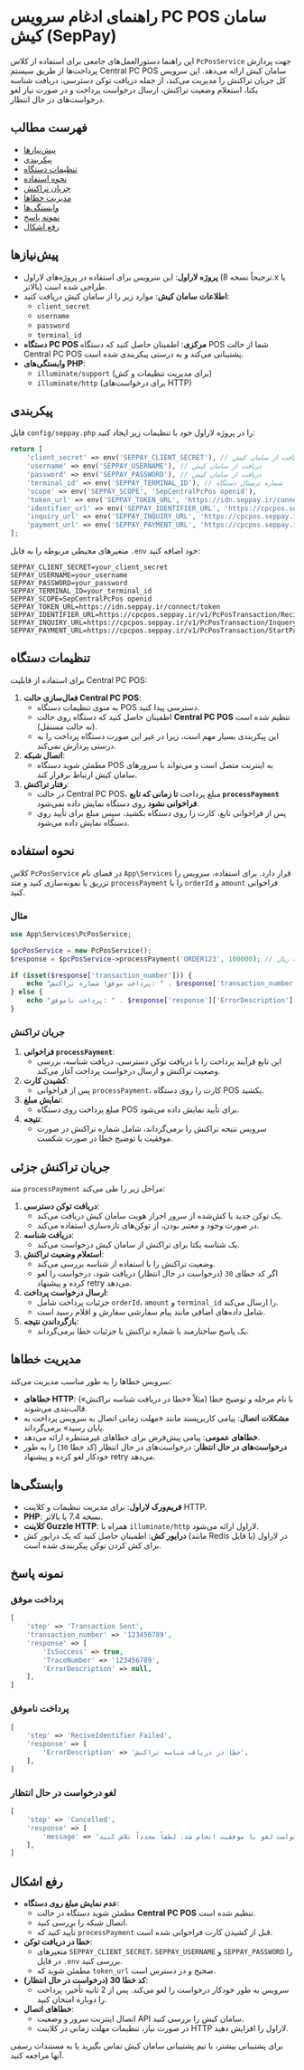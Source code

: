 # راهنمای ادغام سرویس PC POS سامان کیش (SepPay)

این راهنما دستورالعمل‌های جامعی برای استفاده از کلاس `PcPosService` جهت پردازش پرداخت‌ها از طریق سیستم Central PC POS سامان کیش ارائه می‌دهد. این سرویس کل جریان تراکنش را مدیریت می‌کند، از جمله دریافت توکن دسترسی، دریافت شناسه یکتا، استعلام وضعیت تراکنش، ارسال درخواست پرداخت و در صورت نیاز لغو درخواست‌های در حال انتظار.

## فهرست مطالب
- [پیش‌نیازها](#پیشنیازها)
- [پیکربندی](#پیکربندی)
- [تنظیمات دستگاه](#تنظیمات-دستگاه)
- [نحوه استفاده](#نحوه-استفاده)
- [جریان تراکنش](#جریان-تراکنش)
- [مدیریت خطاها](#مدیریت-خطاها)
- [وابستگی‌ها](#وابستگیها)
- [نمونه پاسخ](#نمونه-پاسخ)
- [رفع اشکال](#رفع-اشکال)

## پیش‌نیازها
- **پروژه لاراول**: این سرویس برای استفاده در پروژه‌های لاراول (ترجیحاً نسخه 8.x یا بالاتر) طراحی شده است.
- **اطلاعات سامان کیش**: موارد زیر را از سامان کیش دریافت کنید:
  - `client_secret`
  - `username`
  - `password`
  - `terminal_id`
- **دستگاه PC POS مرکزی**: اطمینان حاصل کنید که دستگاه POS شما از حالت Central PC POS پشتیبانی می‌کند و به درستی پیکربندی شده است.
- **وابستگی‌های PHP**:
  - `illuminate/support` (برای مدیریت تنظیمات و کش)
  - `illuminate/http` (برای درخواست‌های HTTP)

## پیکربندی
فایل `config/seppay.php` را در پروژه لاراول خود با تنظیمات زیر ایجاد کنید:

```php
return [
    'client_secret' => env('SEPPAY_CLIENT_SECRET'), // دریافت از سامان کیش
    'username' => env('SEPPAY_USERNAME'), // دریافت از سامان کیش
    'password' => env('SEPPAY_PASSWORD'), // دریافت از سامان کیش
    'terminal_id' => env('SEPPAY_TERMINAL_ID'), // شماره ترمینال دستگاه
    'scope' => env('SEPPAY_SCOPE', 'SepCentralPcPos openid'),
    'token_url' => env('SEPPAY_TOKEN_URL', 'https://idn.seppay.ir/connect/token'),
    'identifier_url' => env('SEPPAY_IDENTIFIER_URL', 'https://cpcpos.seppay.ir/v1/PcPosTransaction/ReciveIdentifier'),
    'inquiry_url' => env('SEPPAY_INQUIRY_URL', 'https://cpcpos.seppay.ir/v1/PcPosTransaction/Inquery'),
    'payment_url' => env('SEPPAY_PAYMENT_URL', 'https://cpcpos.seppay.ir/v1/PcPosTransaction/StartPayment'),
];
```

متغیرهای محیطی مربوطه را به فایل `.env` خود اضافه کنید:

```
SEPPAY_CLIENT_SECRET=your_client_secret
SEPPAY_USERNAME=your_username
SEPPAY_PASSWORD=your_password
SEPPAY_TERMINAL_ID=your_terminal_id
SEPPAY_SCOPE=SepCentralPcPos openid
SEPPAY_TOKEN_URL=https://idn.seppay.ir/connect/token
SEPPAY_IDENTIFIER_URL=https://cpcpos.seppay.ir/v1/PcPosTransaction/ReciveIdentifier
SEPPAY_INQUIRY_URL=https://cpcpos.seppay.ir/v1/PcPosTransaction/Inquery
SEPPAY_PAYMENT_URL=https://cpcpos.seppay.ir/v1/PcPosTransaction/StartPayment
```

## تنظیمات دستگاه
برای استفاده از قابلیت Central PC POS:
1. **فعال‌سازی حالت Central PC POS**:
   - به منوی تنظیمات دستگاه POS دسترسی پیدا کنید.
   - اطمینان حاصل کنید که دستگاه روی حالت **Central PC POS** تنظیم شده است (نه حالت مستقل).
   - این پیکربندی بسیار مهم است، زیرا در غیر این صورت دستگاه پرداخت را به درستی پردازش نمی‌کند.
2. **اتصال شبکه**:
   - مطمئن شوید دستگاه POS به اینترنت متصل است و می‌تواند با سرورهای سامان کیش ارتباط برقرار کند.
3. **رفتار تراکنش**:
   - در حالت Central PC POS، مبلغ پرداخت **تا زمانی که تابع `processPayment` فراخوانی نشود** روی دستگاه نمایش داده نمی‌شود.
   - پس از فراخوانی تابع، کارت را روی دستگاه بکشید، سپس مبلغ برای تأیید روی دستگاه نمایش داده می‌شود.

## نحوه استفاده
کلاس `PcPosService` در فضای نام `App\Services` قرار دارد. برای استفاده، سرویس را تزریق یا نمونه‌سازی کنید و متد `processPayment` را با `orderId` و `amount` فراخوانی کنید.

### مثال
```php
use App\Services\PcPosService;

$pcPosService = new PcPosService();
$response = $pcPosService->processPayment('ORDER123', 100000); // مبلغ به ریال

if (isset($response['transaction_number'])) {
    echo "پرداخت موفق! شماره تراکنش: " . $response['transaction_number'];
} else {
    echo "پرداخت ناموفق: " . $response['response']['ErrorDescription'];
}
```

### جریان تراکنش
1. **فراخوانی `processPayment`**:
   - این تابع فرآیند پرداخت را با دریافت توکن دسترسی، دریافت شناسه، بررسی وضعیت تراکنش و ارسال درخواست پرداخت آغاز می‌کند.
2. **کشیدن کارت**:
   - پس از فراخوانی `processPayment`، کارت را روی دستگاه POS بکشید.
3. **نمایش مبلغ**:
   - مبلغ پرداخت روی دستگاه POS برای تأیید نمایش داده می‌شود.
4. **نتیجه**:
   - سرویس نتیجه تراکنش را برمی‌گرداند، شامل شماره تراکنش در صورت موفقیت یا توضیح خطا در صورت شکست.

## جریان تراکنش جزئی
متد `processPayment` مراحل زیر را طی می‌کند:
1. **دریافت توکن دسترسی**:
   - یک توکن جدید یا کش‌شده از سرور احراز هویت سامان کیش دریافت می‌کند.
   - در صورت وجود و معتبر بودن، از توکن‌های تازه‌سازی استفاده می‌کند.
2. **دریافت شناسه**:
   - یک شناسه یکتا برای تراکنش از سامان کیش درخواست می‌کند.
3. **استعلام وضعیت تراکنش**:
   - وضعیت تراکنش را با استفاده از شناسه بررسی می‌کند.
   - اگر کد خطای `30` (درخواست در حال انتظار) دریافت شود، درخواست را لغو کرده و پیشنهاد retry می‌دهد.
4. **ارسال درخواست پرداخت**:
   - جزئیات پرداخت شامل `orderId`، `amount` و `terminal_id` را ارسال می‌کند.
   - شامل داده‌های اضافی مانند پیام سفارشی سفارش و اقلام رسید است.
5. **بازگرداندن نتیجه**:
   - یک پاسخ ساختارمند با شماره تراکنش یا جزئیات خطا برمی‌گرداند.

## مدیریت خطاها
سرویس خطاها را به طور مناسب مدیریت می‌کند:
- **خطاهای HTTP**: با نام مرحله و توضیح خطا (مثلاً «خطا در دریافت شناسه تراکنش») قالب‌بندی می‌شوند.
- **مشکلات اتصال**: پیامی کاربرپسند مانند «مهلت زمانی اتصال به سرویس پرداخت به پایان رسید» برمی‌گرداند.
- **خطاهای عمومی**: پیامی پیش‌فرض برای خطاهای غیرمنتظره ارائه می‌دهد.
- **درخواست‌های در حال انتظار**: درخواست‌های در حال انتظار (کد خطا `30`) را به طور خودکار لغو کرده و پیشنهاد retry می‌دهد.

## وابستگی‌ها
- **فریم‌ورک لاراول**: برای مدیریت تنظیمات و کلاینت HTTP.
- **PHP**: نسخه 7.4 یا بالاتر.
- **کلاینت Guzzle HTTP**: همراه با `illuminate/http` لاراول ارائه می‌شود.
- **درایور کش**: اطمینان حاصل کنید که یک درایور کش (مانند Redis یا فایل) در لاراول برای کش کردن توکن پیکربندی شده است.

## نمونه پاسخ
### پرداخت موفق
```php
[
    'step' => 'Transaction Sent',
    'transaction_number' => '123456789',
    'response' => [
        'IsSuccess' => true,
        'TraceNumber' => '123456789',
        'ErrorDescription' => null,
    ],
]
```

### پرداخت ناموفق
```php
[
    'step' => 'ReciveIdentifier Failed',
    'response' => [
        'ErrorDescription' => 'خطا در دریافت شناسه تراکنش',
    ],
]
```

### لغو درخواست در حال انتظار
```php
[
    'step' => 'Cancelled',
    'response' => [
        'message' => 'درخواست لغو با موفقیت انجام شد. لطفاً مجدداً تلاش کنید.',
    ],
]
```

## رفع اشکال
- **عدم نمایش مبلغ روی دستگاه**:
  - مطمئن شوید دستگاه در حالت **Central PC POS** تنظیم شده است.
  - اتصال شبکه را بررسی کنید.
  - تأیید کنید که `processPayment` قبل از کشیدن کارت فراخوانی شده است.
- **خطا در دریافت توکن**:
  - متغیرهای `SEPPAY_CLIENT_SECRET`، `SEPPAY_USERNAME` و `SEPPAY_PASSWORD` را در فایل `.env` بررسی کنید.
  - مطمئن شوید که `token_url` صحیح و در دسترس است.
- **کد خطا 30 (درخواست در حال انتظار)**:
  - سرویس به طور خودکار درخواست را لغو می‌کند. پس از 2 ثانیه تأخیر، پرداخت را دوباره امتحان کنید.
- **خطاهای اتصال**:
  - اتصال اینترنت سرور و وضعیت API سامان کیش را بررسی کنید.
  - در صورت نیاز، تنظیمات مهلت زمانی در کلاینت HTTP لاراول را افزایش دهید.

برای پشتیبانی بیشتر، با تیم پشتیبانی سامان کیش تماس بگیرید یا به مستندات رسمی آنها مراجعه کنید.